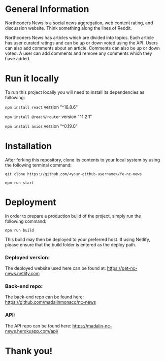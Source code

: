 # General Information

Northcoders News is a social news aggregation, web content rating, and discussion website. Think something along the lines of Reddit. 

Northcoders News has articles which are divided into topics. Each article has user curated ratings and can be up or down voted using the API. Users can also add comments about an article. Comments can also be up or down voted. A user can add comments and remove any comments which they have added.

# Run it locally

 To run this project locally you will need to install its dependencies as following:

 `npm install react` version "^16.8.6"
 
 `npm install @reach/router` version "^1.2.1"
 
 `npm install axios` version "^0.19.0"

# Installation

After forking this repository, clone its contents to your local system by using the following terminal command:

`git clone https://github.com/<your-github-username>/fe-nc-news`

`npm run start`

# Deployment

In order to prepare a production build of the project, simply run the following command:

`npm run build`

This build may then be deployed to your preferred host. If using Netlify, please ensure that the build folder is entered as the deploy path.

### Deployed version:

The deployed website used here can be found at: https://get-nc-news.netlify.com

### Back-end repo:

The back-end repo can be found here: https://github.com/madalinmonaco/nc-news

### API:

The API repo can be found here: https://madalin-nc-news.herokuapp.com/api/

# Thank you!